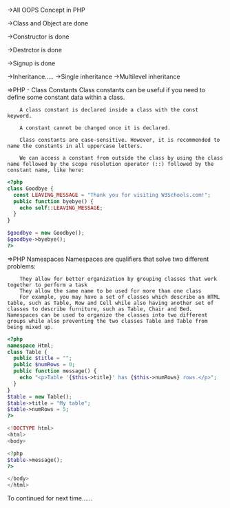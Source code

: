 ->All OOPS Concept in PHP

->Class and Object are done

->Constructor is done

->Destrctor is done

->Signup is done

->Inheritance.....
    ->Single inheritance
    ->Multilevel inheritance

=>PHP - Class Constants
        Class constants can be useful if you need to define some constant data within a class.

        A class constant is declared inside a class with the const keyword.

        A constant cannot be changed once it is declared.

        Class constants are case-sensitive. However, it is recommended to name the constants in all uppercase letters.

        We can access a constant from outside the class by using the class name followed by the scope resolution operator (::) followed by the constant name, like here:


```PHP
<?php
class Goodbye {
  const LEAVING_MESSAGE = "Thank you for visiting W3Schools.com!";
  public function byebye() {
    echo self::LEAVING_MESSAGE;
  }
}

$goodbye = new Goodbye();
$goodbye->byebye();
?>
```

=>PHP Namespaces
Namespaces are qualifiers that solve two different problems:

        They allow for better organization by grouping classes that work together to perform a task
        They allow the same name to be used for more than one class
        For example, you may have a set of classes which describe an HTML table, such as Table, Row and Cell while also having another set of classes to describe furniture, such as Table, Chair and Bed. Namespaces can be used to organize the classes into two different groups while also preventing the two classes Table and Table from being mixed up.
```PHP
<?php
namespace Html;
class Table {
  public $title = "";
  public $numRows = 0;
  public function message() {
    echo "<p>Table '{$this->title}' has {$this->numRows} rows.</p>";
  }
}
$table = new Table();
$table->title = "My table";
$table->numRows = 5;
?>

<!DOCTYPE html>
<html>
<body>

<?php
$table->message();
?>

</body>
</html>
```
To continued for next time......